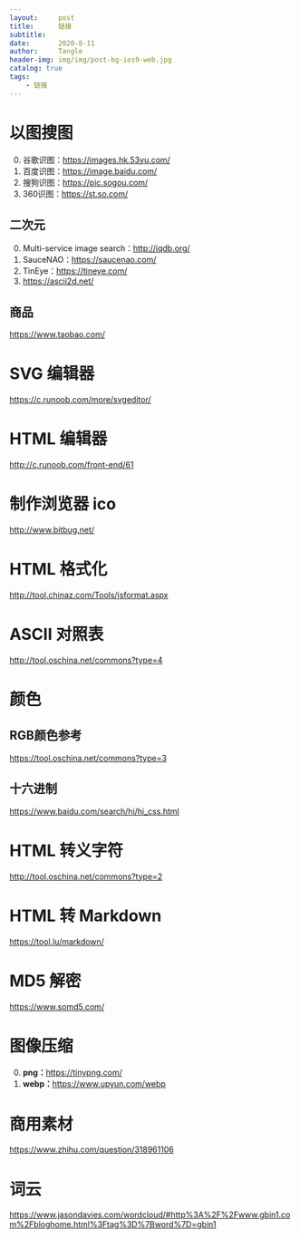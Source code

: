 ```yaml
---
layout:     post
title:      链接
subtitle:   
date:       2020-8-11
author:     Tangle
header-img: img/img/post-bg-ios9-web.jpg
catalog: true
tags:
    - 链接
---
```


# 以图搜图

0. 谷歌识图：<https://images.hk.53yu.com/>
0. 百度识图：<https://image.baidu.com/>
0. 搜狗识图：<https://pic.sogou.com/>
0. 360识图：<https://st.so.com/>

## 二次元

0. Multi-service image search：<http://iqdb.org/>
0. SauceNAO：<https://saucenao.com/>
0. TinEye：<https://tineye.com/>
0. <https://ascii2d.net/>

## 商品

<https://www.taobao.com/>


# SVG 编辑器

<https://c.runoob.com/more/svgeditor/>

# HTML 编辑器

<http://c.runoob.com/front-end/61>

# 制作浏览器 ico

<http://www.bitbug.net/>

# HTML 格式化

<http://tool.chinaz.com/Tools/jsformat.aspx>

# ASCII 对照表

<http://tool.oschina.net/commons?type=4>

# 颜色

## RGB颜色参考

<https://tool.oschina.net/commons?type=3>

## 十六进制

https://www.baidu.com/search/hi/hi_css.html

# HTML 转义字符

<http://tool.oschina.net/commons?type=2>

# HTML 转 Markdown

<https://tool.lu/markdown/>

# MD5 解密

<https://www.somd5.com/>

# 图像压缩

0. **png：**<https://tinypng.com/>
0. **webp：**<https://www.upyun.com/webp>

# 商用素材

<https://www.zhihu.com/question/318961106>

# 词云

<https://www.jasondavies.com/wordcloud/#http%3A%2F%2Fwww.gbin1.com%2Fbloghome.html%3Ftag%3D%7Bword%7D=gbin1>

